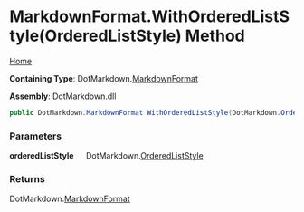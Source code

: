 # MarkdownFormat\.WithOrderedListStyle\(OrderedListStyle\) Method

[Home](../../../README.md)

**Containing Type**: DotMarkdown\.[MarkdownFormat](../README.md)

**Assembly**: DotMarkdown\.dll

```csharp
public DotMarkdown.MarkdownFormat WithOrderedListStyle(DotMarkdown.OrderedListStyle orderedListStyle)
```

### Parameters

**orderedListStyle** &emsp; DotMarkdown\.[OrderedListStyle](../../OrderedListStyle/README.md)

### Returns

DotMarkdown\.[MarkdownFormat](../README.md)

